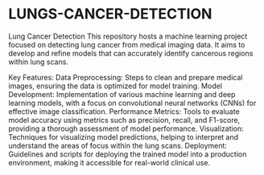 # LUNGS-CANCER-DETECTION
Lung Cancer Detection This repository hosts a machine learning project focused on detecting lung cancer from medical imaging data. It aims to develop and refine models that can accurately identify cancerous regions within lung scans.


Key Features:
Data Preprocessing: Steps to clean and prepare medical images, ensuring the data is optimized for model training.
Model Development: Implementation of various machine learning and deep learning models, with a focus on convolutional neural networks (CNNs) for effective image classification.
Performance Metrics: Tools to evaluate model accuracy using metrics such as precision, recall, and F1-score, providing a thorough assessment of model performance.
Visualization: Techniques for visualizing model predictions, helping to interpret and understand the areas of focus within the lung scans.
Deployment: Guidelines and scripts for deploying the trained model into a production environment, making it accessible for real-world clinical use.

